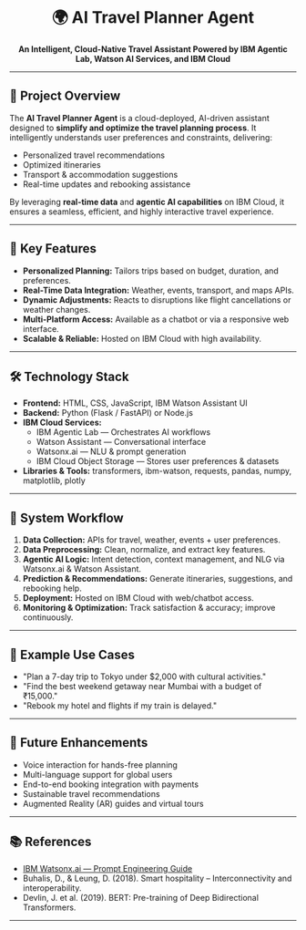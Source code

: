 <h1 align="center">🌍 AI Travel Planner Agent</h1>
<p align="center"><b>An Intelligent, Cloud-Native Travel Assistant Powered by IBM Agentic Lab, Watson AI Services, and IBM Cloud</b></p>

<hr/>

<h2>📖 Project Overview</h2>
<p>
The <b>AI Travel Planner Agent</b> is a cloud-deployed, AI-driven assistant designed to <b>simplify and optimize the travel planning process</b>.
It intelligently understands user preferences and constraints, delivering:
</p>
<ul>
  <li>Personalized travel recommendations</li>
  <li>Optimized itineraries</li>
  <li>Transport & accommodation suggestions</li>
  <li>Real-time updates and rebooking assistance</li>
</ul>
<p>By leveraging <b>real-time data</b> and <b>agentic AI capabilities</b> on IBM Cloud, it ensures a seamless, efficient, and highly interactive travel experience.</p>

<hr/>

<h2>🎯 Key Features</h2>
<ul>
  <li><b>Personalized Planning:</b> Tailors trips based on budget, duration, and preferences.</li>
  <li><b>Real-Time Data Integration:</b> Weather, events, transport, and maps APIs.</li>
  <li><b>Dynamic Adjustments:</b> Reacts to disruptions like flight cancellations or weather changes.</li>
  <li><b>Multi-Platform Access:</b> Available as a chatbot or via a responsive web interface.</li>
  <li><b>Scalable & Reliable:</b> Hosted on IBM Cloud with high availability.</li>
</ul>

<hr/>

<h2>🛠 Technology Stack</h2>
<ul>
  <li><b>Frontend:</b> HTML, CSS, JavaScript, IBM Watson Assistant UI</li>
  <li><b>Backend:</b> Python (Flask / FastAPI) or Node.js</li>
  <li><b>IBM Cloud Services:</b>
    <ul>
      <li>IBM Agentic Lab — Orchestrates AI workflows</li>
      <li>Watson Assistant — Conversational interface</li>
      <li>Watsonx.ai — NLU & prompt generation</li>
      <li>IBM Cloud Object Storage — Stores user preferences & datasets</li>
    </ul>
  </li>
  <li><b>Libraries & Tools:</b> transformers, ibm-watson, requests, pandas, numpy, matplotlib, plotly</li>
</ul>

<hr/>

<h2>🔄 System Workflow</h2>
<ol>
  <li><b>Data Collection:</b> APIs for travel, weather, events + user preferences.</li>
  <li><b>Data Preprocessing:</b> Clean, normalize, and extract key features.</li>
  <li><b>Agentic AI Logic:</b> Intent detection, context management, and NLG via Watsonx.ai & Watson Assistant.</li>
  <li><b>Prediction & Recommendations:</b> Generate itineraries, suggestions, and rebooking help.</li>
  <li><b>Deployment:</b> Hosted on IBM Cloud with web/chatbot access.</li>
  <li><b>Monitoring & Optimization:</b> Track satisfaction & accuracy; improve continuously.</li>
</ol>

<hr/>

<h2>📌 Example Use Cases</h2>
<ul>
  <li>"Plan a 7-day trip to Tokyo under $2,000 with cultural activities."</li>
  <li>"Find the best weekend getaway near Mumbai with a budget of ₹15,000."</li>
  <li>"Rebook my hotel and flights if my train is delayed."</li>
</ul>

<hr/>

<h2>🚀 Future Enhancements</h2>
<ul>
  <li>Voice interaction for hands-free planning</li>
  <li>Multi-language support for global users</li>
  <li>End-to-end booking integration with payments</li>
  <li>Sustainable travel recommendations</li>
  <li>Augmented Reality (AR) guides and virtual tours</li>
</ul>

<hr/>

<h2>📚 References</h2>
<ul>
  <li><a href="https://www.ibm.com/docs/en/watsonx" target="_blank">IBM Watsonx.ai — Prompt Engineering Guide</a></li>
  <li>Buhalis, D., & Leung, D. (2018). Smart hospitality – Interconnectivity and interoperability.</li>
  <li>Devlin, J. et al. (2019). BERT: Pre-training of Deep Bidirectional Transformers.</li>
</ul>

<hr/>

